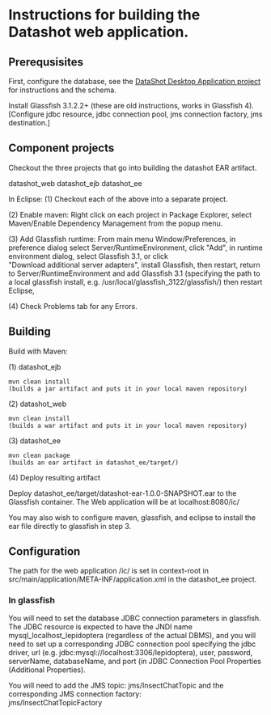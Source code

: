 # Instructions for building the Datashot web application.

## Prerequsisites

First, configure the database, see the [DataShot Desktop Application project](https://github.com/MCZbase/DataShot_DesktopApp) for instructions and the schema.

Install Glassfish 3.1.2.2+  (these are old instructions, works in Glassfish 4).  
[Configure jdbc resource, jdbc connection pool, jms connection factory, jms destination.]

## Component projects

Checkout the three projects that go into building the datashot EAR artifact. 

datashot_web
datashot_ejb
datashot_ee

In Eclipse: 
(1) Checkout each of the above into a separate project.

(2) Enable maven: Right click on each project in Package Explorer, select Maven/Enable Dependency Management from the popup menu.

(3) Add Glassfish runtime: From main menu Window/Preferences,
in preference dialog select Server/RuntimeEnvironment, click "Add",
in runtime environment dialog, select Glassfish 3.1, or click \
"Download additional server adapters", install Glassfish, 
then restart, return to Server/RuntimeEnvironment and add Glassfish 3.1
(specifying the path to a local glassfish install, 
e.g. /usr/local/glassfish_3122/glassfish/) then restart Eclipse, 

(4) Check Problems tab for any Errors.

## Building

Build with Maven: 

(1) datashot_ejb

    mvn clean install
    (builds a jar artifact and puts it in your local maven repository)
    
(2) datashot_web

    mvn clean install
    (builds a war artifact and puts it in your local maven repository)

(3) datashot_ee

    mvn clean package
    (builds an ear artifact in datashot_ee/target/)
    
(4) Deploy resulting artifact 

Deploy datashot_ee/target/datashot-ear-1.0.0-SNAPSHOT.ear to the Glassfish container.
The Web application will be at localhost:8080/ic/   

You may also wish to configure maven, glassfish, and eclipse to install
the ear file directly to glassfish in step 3.
    
## Configuration    
    
The path for the web application /ic/ is set in context-root in
src/main/application/META-INF/application.xml in the datashot_ee project.

### In glassfish

You will need to set the database JDBC connection parameters in glassfish.  The JDBC resource is expected to have the JNDI name     
mysql_localhost_lepidoptera (regardless of the actual DBMS), and you will need to set up a corresponding JDBC connection pool specifying 
the jdbc driver, url (e.g. jdbc:mysql://localhost:3306/lepidoptera), user, password, serverName, databaseName, and port (in 
JDBC Connection Pool Properties (Additional Properties).

You will need to add the JMS topic: jms/InsectChatTopic and the corresponding JMS connection factory:   
jms/InsectChatTopicFactory
